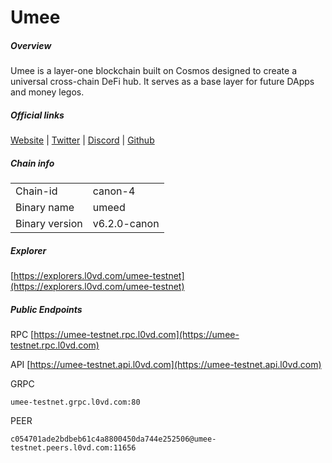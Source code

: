 # Umee


##### Overview
Umee is a layer-one blockchain built on Cosmos designed to create a universal cross-chain DeFi hub. It serves as a base layer for future DApps and money legos.


##### Official links
[Website](https://umee.cc/) | [Twitter](https://twitter.com/Umee_CrossChain) | [Discord](https://discord.gg/umee) | [Github](https://github.com/umee-network)

##### Chain info

|  |  |
| ------ | ------ |
| Chain-id | canon-4 |
| Binary name | umeed |
| Binary version | v6.2.0-canon |

##### Explorer
[https://explorers.l0vd.com/umee-testnet](https://explorers.l0vd.com/umee-testnet)

##### Public Endpoints
RPC
[https://umee-testnet.rpc.l0vd.com](https://umee-testnet.rpc.l0vd.com)

API
[https://umee-testnet.api.l0vd.com](https://umee-testnet.api.l0vd.com)

GRPC
```
umee-testnet.grpc.l0vd.com:80
```

PEER
```
c054701ade2bdbeb61c4a8800450da744e252506@umee-testnet.peers.l0vd.com:11656
```
